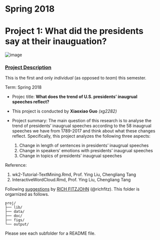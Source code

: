 # Spring 2018
# Project 1: What did the presidents say at their inauguation?

![image](figs/title.jpg)

### [Project Description](doc/)
This is the first and only *individual* (as opposed to *team*) this semester. 

Term: Spring 2018

+ Projec title: **What does the trend of U.S. presidents’ inaugrual speeches reflect?**
+ This project is conducted by **Xiaoxiao Guo** *(xg2282)*

+ Project summary: The main question of this research is to analyse the trend of presidents’ inaugrual speeches according to the 58 inaugrual speeches we have from 1789-2017 and think about what these changes reflect. Specifically, this project analyzes the following three aspects:

  1. Change in length of sentences in presidents’ inaugrual speeches
  2. Change in speakers’ emotions with presidents’ inaugrual speeches
  3. Change in topics of presidents’ inaugrual speeches

Reference:
1. wk2-Tutorial-TextMining.Rmd, Prof. Ying Liu, Chengliang Tang
2. InteractiveWordCloud.Rmd, Prof. Ying Liu, Chengliang Tang

Following [suggestions](http://nicercode.github.io/blog/2013-04-05-projects/) by [RICH FITZJOHN](http://nicercode.github.io/about/#Team) (@richfitz). This folder is orgarnized as follows.

```
proj/
├── lib/
├── data/
├── doc/
├── figs/
└── output/
```

Please see each subfolder for a README file.
